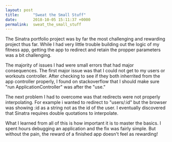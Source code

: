 ```yaml
---
layout: post
title:      "Sweat the Small Stuff"
date:       2018-10-05 15:11:37 +0000
permalink:  sweat_the_small_stuff
---
```



The Sinatra portfolio project was by far the most challenging and rewarding project thus far. While I had very little trouble building out the logic of my fitness app, getting the app to redirect and retain the propper parameters was a bit challenging.

The majority of issues I had were small errors that had major consequences. The first major issue was that I could not get to my users or workouts controller. After checking to see if they both inherrited from the app controller properly, I found on stackoverflow that I should make sure "run ApplicationController" was after the "use."  

The next problem I had to overcome was that redirects were not properly interpolating. For example i wanted to redirect to "users/:id" but the browser was showing :id as a string not as the id of the user. I eventually discovered that Sinatra requires double quotations to interpolate. 

What I learned from all of this is how important it is to master the basics. I spent hours debugging an application and the fix was fairly simple. But without the pain, the reward of a finished app doesn't feel as rewarding!
